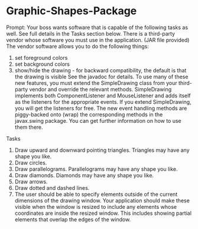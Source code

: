 # Graphic-Shapes-Package
Prompt:
Your boss wants software that is capable of the following tasks as well. See full details in the Tasks section below.
There is a third-party vendor whose software you must use in the application. (JAR file provided) The vendor software allows you to do the following things:
1. set foreground colors
2. set background colors
3. show/hide the drawing - for backward compatibility, the default is that the drawing is visible
See the javadoc for details. To use many of these new features, you must extend the SimpleDrawing class from your third-party vendor and override the relevant methods. SimpleDrawing implements both ComponentListener and MouseListener and adds itself as the listeners for the appropriate events. If you extend SimpleDrawing, you will get the listeners for free. The new event handling methods are piggy-backed onto (wrap) the corresponding methods in the javax.swing package. You can get further information on how to use them there.

Tasks
1. Draw upward and downward pointing triangles. Triangles may have any shape you like.
2. Draw circles.
3. Draw parallelograms. Parallelograms may have any shape you like.
4. Draw diamonds. Diamonds may have any shape you like.
5. Draw arrows.
6. Draw dotted and dashed lines.
7. The user should be able to specify elements outside of the current dimensions of the drawing window. Your application should make these visible when the window is resized to include any elements whose coordinates are inside the resized window. This includes showing partial elements that overlap the edges of the window.
